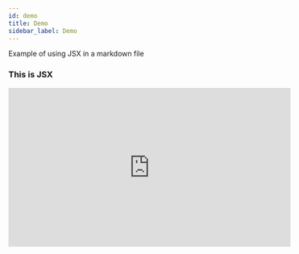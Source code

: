 ```yaml
---
id: demo
title: Demo
sidebar_label: Demo
---
```


Example of using JSX in a markdown file

<div style={{ padding: '20px', backgroundColor: 'tomato' }}>
  <h3>This is JSX</h3>
</div>

<iframe width="560" height="315" src="https://www.youtube.com/embed/CJiREpWQPOI" title="YouTube video player" frameborder="0" allow="accelerometer; autoplay; clipboard-write; encrypted-media; gyroscope; picture-in-picture" allowfullscreen></iframe>


